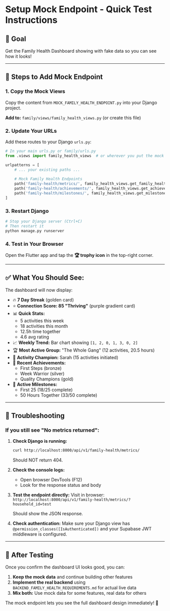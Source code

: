 # Setup Mock Endpoint - Quick Test Instructions

## 🎯 Goal
Get the Family Health Dashboard showing with fake data so you can see how it looks!

---

## 📝 Steps to Add Mock Endpoint

### 1. Copy the Mock Views

Copy the content from `MOCK_FAMILY_HEALTH_ENDPOINT.py` into your Django project.

**Add to:** `family/views/family_health_views.py` (or create this file)

### 2. Update Your URLs

Add these routes to your Django `urls.py`:

```python
# In your main urls.py or family/urls.py
from .views import family_health_views  # or wherever you put the mock views

urlpatterns = [
    # ... your existing paths ...
    
    # Mock Family Health Endpoints
    path('family-health/metrics/', family_health_views.get_family_health_metrics, name='family_health_metrics'),
    path('family-health/achievements/', family_health_views.get_achievements, name='get_achievements'),
    path('family-health/milestones/', family_health_views.get_milestones, name='get_milestones'),
]
```

### 3. Restart Django

```bash
# Stop your Django server (Ctrl+C)
# Then restart it
python manage.py runserver
```

### 4. Test in Your Browser

Open the Flutter app and tap the **🏆 trophy icon** in the top-right corner.

---

## ✅ **What You Should See:**

The dashboard will now display:
- 🔥 **7 Day Streak** (golden card)
- ⭐ **Connection Score: 85 "Thriving"** (purple gradient card)
- 📊 **Quick Stats:**
  - 5 activities this week
  - 18 activities this month
  - 12.5h time together
  - 4.6 avg rating
- 📈 **Weekly Trend:** Bar chart showing `[1, 2, 0, 1, 3, 0, 2]`
- 🏆 **Most Active Group:** "The Whole Gang" (12 activities, 20.5 hours)
- 🌟 **Activity Champion:** Sarah (15 activities initiated)
- 🎉 **Recent Achievements:**
  - First Steps (bronze)
  - Week Warrior (silver)
  - Quality Champions (gold)
- 🎯 **Active Milestones:**
  - First 25 (18/25 complete)
  - 50 Hours Together (33/50 complete)

---

## 🐛 Troubleshooting

### If you still see "No metrics returned":

1. **Check Django is running:**
   ```bash
   curl http://localhost:8000/api/v1/family-health/metrics/
   ```
   Should NOT return 404.

2. **Check the console logs:**
   - Open browser DevTools (F12)
   - Look for the response status and body

3. **Test the endpoint directly:**
   Visit in browser: `http://localhost:8000/api/v1/family-health/metrics/?household_id=test`
   
   Should show the JSON response.

4. **Check authentication:**
   Make sure your Django view has `@permission_classes([IsAuthenticated])` and your Supabase JWT middleware is configured.

---

## 🎯 After Testing

Once you confirm the dashboard UI looks good, you can:

1. **Keep the mock data** and continue building other features
2. **Implement the real backend** using `BACKEND_FAMILY_HEALTH_REQUIREMENTS.md` for actual live data
3. **Mix both:** Use mock data for some features, real data for others

The mock endpoint lets you see the full dashboard design immediately! 🎨

